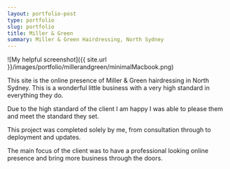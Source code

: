 ```yaml
---
layout: portfolio-post
type: portfolio
slug: portfolio
title: Miller & Green
summary: Miller & Green Hairdressing, North Sydney
---
```


![My helpful screenshot]({{ site.url }}/images/portfolio/millerandgreen/minimalMacbook.png)

This site is the online presence of Miller & Green hairdressing in North Sydney. This is a wonderful little business with a very high standard in everything they do.

Due to the high standard of the client I am happy I was able to please them and meet the standard they set.

This project was completed solely by me, from consultation through to deployment and updates. 

The main focus of the client was to have a professional looking online presence and bring more business through the doors.